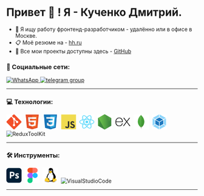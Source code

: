 # Привет 👋 ! Я - Кученко Дмитрий.

- 👀 Я ищу работу фронтенд-разработчиком - удалённо или в офисе в Москве.
- 📋 Моё резюме на - [hh.ru](https://hh.ru/resume/84a4ec51ff0c24e6e70039ed1f7961346d4652)
- 💼 Все мои проекты доступны здесь - [GitHub](https://github.com/kuchenkodmitry?tab=repositories)

### 🤝 Социальные сети:

  <div id="badges">
    <a href="https://api.whatsapp.com/send/?phone=79251020674&text&type=phone_number&app_absent=0" target="_blank">
      <img src="https://static.whatsapp.net/rsrc.php/v3/y7/r/DSxOAUB0raA.png" width="40" height="40" alt="WhatsApp" />
    </a>
    <a href="https://t.me/dmitriybel1y" target="_blank">
      <img src="https://cdn-icons-png.flaticon.com/512/2111/2111646.png" width="40" height="40" alt="telegram group" />
    </a>
  </div>

---

### 💻 Технологии:

<div>
  <img src="https://github.com/devicons/devicon/blob/master/icons/git/git-original.svg" title="git" alt="git" width="40" height="40"/>&nbsp
  <img src="https://github.com/devicons/devicon/blob/master/icons/html5/html5-original.svg" title="html5" alt="html5" width="40" height="40"/>&nbsp
  <img src="https://github.com/devicons/devicon/blob/master/icons/css3/css3-original.svg" title="css" alt="css" width="40" height="40"/>&nbsp
  <img src="https://github.com/devicons/devicon/blob/master/icons/javascript/javascript-original.svg" title="javascript" alt="javascript" width="40" height="40"/>&nbsp
  <img src="https://github.com/devicons/devicon/blob/master/icons/react/react-original.svg" title="reactjs" alt="reactjs" width="40" height="40"/>&nbsp
  <img src="https://github.com/devicons/devicon/blob/master/icons/nodejs/nodejs-original.svg" title="nodejs" alt="nodejs" width="40" height="40"/>&nbsp
  <img src="https://github.com/devicons/devicon/blob/master/icons/express/express-original.svg" title="express" alt="express" width="40" height="40"/>&nbsp
  <img src="https://github.com/devicons/devicon/blob/master/icons/mongodb/mongodb-original.svg" title="mongodb" alt="mongodb" width="40" height="40"/>&nbsp
  <img src="https://github.com/devicons/devicon/blob/master/icons/webpack/webpack-original.svg" title="webpack" alt="webpack" width="40" height="40"/>&nbsp;
  <img src="https://redux-toolkit.js.org/img/redux_white.svg" title="ReduxToolKit" alt="ReduxToolKit" width="40" height="40"/>&nbsp;
</div>

---

### 🛠 Инструменты:

<div>
  <img src="https://github.com/devicons/devicon/blob/master/icons/photoshop/photoshop-plain.svg" title="photoshop" alt="photoshop" width="40" height="40"/>&nbsp;
  <img src="https://github.com/devicons/devicon/blob/master/icons/figma/figma-original.svg" title="figma" alt="figma" width="40" height="40"/>&nbsp;
  <img src="https://github.com/devicons/devicon/blob/master/icons/linux/linux-original.svg" title="linux" alt="linux" width="40" height="40"/>&nbsp;
  <img src="https://visualstudio.microsoft.com/wp-content/uploads/2019/09/vs-code-responsive-01-1.png" title="VisualStudioCode" alt="VisualStudioCode" width="40" height="40"/>&nbsp;
</div>

---
